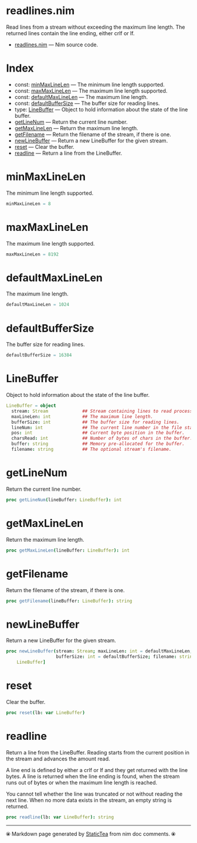 # readlines.nim

Read lines from a stream without exceeding the maximum line length. The returned lines contain the line ending, either crlf or lf.

* [readlines.nim](../src/readlines.nim) &mdash; Nim source code.
# Index

* const: [minMaxLineLen](#minmaxlinelen) &mdash; The minimum line length supported.
* const: [maxMaxLineLen](#maxmaxlinelen) &mdash; The maximum line length supported.
* const: [defaultMaxLineLen](#defaultmaxlinelen) &mdash; The maximum line length.
* const: [defaultBufferSize](#defaultbuffersize) &mdash; The buffer size for reading lines.
* type: [LineBuffer](#linebuffer) &mdash; Object to hold information about the state of the line buffer.
* [getLineNum](#getlinenum) &mdash; Return the current line number.
* [getMaxLineLen](#getmaxlinelen) &mdash; Return the maximum line length.
* [getFilename](#getfilename) &mdash; Return the filename of the stream, if there is one.
* [newLineBuffer](#newlinebuffer) &mdash; Return a new LineBuffer for the given stream.
* [reset](#reset) &mdash; Clear the buffer.
* [readline](#readline) &mdash; Return a line from the LineBuffer.

# minMaxLineLen

The minimum line length supported.

```nim
minMaxLineLen = 8
```


# maxMaxLineLen

The maximum line length supported.

```nim
maxMaxLineLen = 8192
```


# defaultMaxLineLen

The maximum line length.

```nim
defaultMaxLineLen = 1024
```


# defaultBufferSize

The buffer size for reading lines.

```nim
defaultBufferSize = 16384
```


# LineBuffer

Object to hold information about the state of the line buffer.

```nim
LineBuffer = object
  stream: Stream             ## Stream containing lines to read processed sequentially.
  maxLineLen: int            ## The maximum line length.
  bufferSize: int            ## The buffer size for reading lines.
  lineNum: int               ## The current line number in the file starting at 1.
  pos: int                   ## Current byte position in the buffer.
  charsRead: int             ## Number of bytes of chars in the buffer.
  buffer: string             ## Memory pre-allocated for the buffer.
  filename: string           ## The optional stream's filename.

```


# getLineNum

Return the current line number.

```nim
proc getLineNum(lineBuffer: LineBuffer): int
```


# getMaxLineLen

Return the maximum line length.

```nim
proc getMaxLineLen(lineBuffer: LineBuffer): int
```


# getFilename

Return the filename of the stream, if there is one.

```nim
proc getFilename(lineBuffer: LineBuffer): string
```


# newLineBuffer

Return a new LineBuffer for the given stream.

```nim
proc newLineBuffer(stream: Stream; maxLineLen: int = defaultMaxLineLen;
                   bufferSize: int = defaultBufferSize; filename: string = ""): Option[
    LineBuffer]
```


# reset

Clear the buffer.

```nim
proc reset(lb: var LineBuffer)
```


# readline

Return a line from the LineBuffer. Reading starts from the current position in the stream and advances the amount read.

A line end is defined by either a crlf or lf and they get returned with the line bytes. A line is returned when the line ending is found, when the stream runs out of bytes or when the maximum line length is reached.

You cannot tell whether the line was truncated or not without reading the next line. When no more data exists in the stream, an empty string is returned.

```nim
proc readline(lb: var LineBuffer): string
```



---
⦿ Markdown page generated by [StaticTea](https://github.com/flenniken/statictea/) from nim doc comments. ⦿
